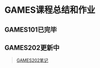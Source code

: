 # GAMES课程总结和作业

## GAMES101已完毕

## GAMES202更新中

> [GAMES202笔记](https://github.com/Ryu613/books/blob/master/ComputerScience/graphics/GAMES202/GAMES202.md)

